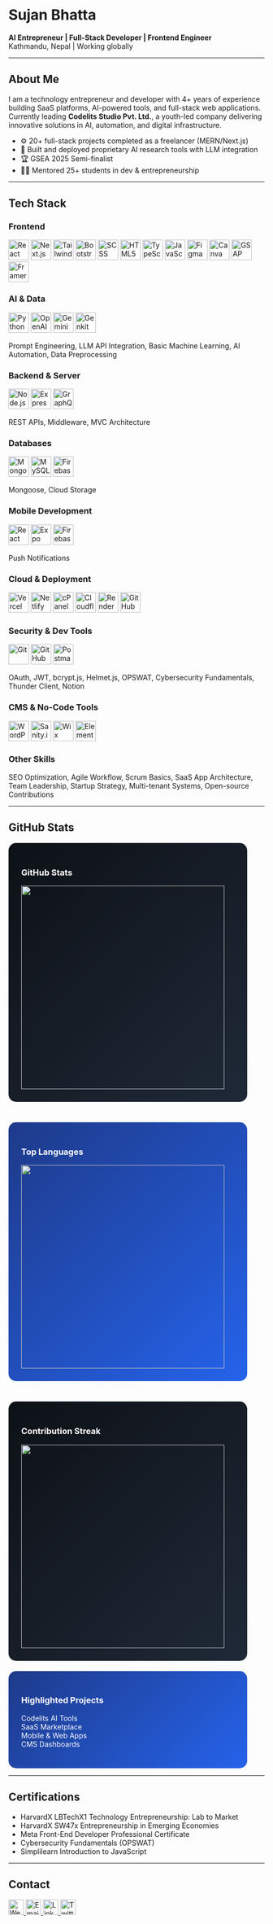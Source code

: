 # Sujan Bhatta

**AI Entrepreneur | Full-Stack Developer | Frontend Engineer**  
Kathmandu, Nepal | Working globally

---

## About Me

I am a technology entrepreneur and developer with 4+ years of experience building SaaS platforms, AI-powered tools, and full-stack web applications.  
Currently leading **Codelits Studio Pvt. Ltd.**, a youth-led company delivering innovative solutions in AI, automation, and digital infrastructure.

- ⚙️ 20+ full-stack projects completed as a freelancer (MERN/Next.js)  
- 🧠 Built and deployed proprietary AI research tools with LLM integration  
- 🏆 GSEA 2025 Semi-finalist  
- 🧑‍🏫 Mentored 25+ students in dev & entrepreneurship  

---

## Tech Stack

### Frontend
<p>
  <img src="https://cdn.simpleicons.org/react/61DAFB" alt="React" width="40" height="40"/> 
  <img src="https://cdn.simpleicons.org/next.js/000000" alt="Next.js" width="40" height="40"/> 
  <img src="https://cdn.simpleicons.org/tailwindcss/38BDF8" alt="Tailwind" width="40" height="40"/> 
  <img src="https://cdn.simpleicons.org/bootstrap/7952B3" alt="Bootstrap" width="40" height="40"/> 
  <img src="https://cdn.simpleicons.org/sass/CC6699" alt="SCSS" width="40" height="40"/> 
  <img src="https://cdn.simpleicons.org/html5/E34F26" alt="HTML5" width="40" height="40"/> 
  <img src="https://cdn.simpleicons.org/typescript/3178C6" alt="TypeScript" width="40" height="40"/> 
  <img src="https://cdn.simpleicons.org/javascript/F7DF1E" alt="JavaScript" width="40" height="40"/> 
  <img src="https://cdn.simpleicons.org/figma/F24E1E" alt="Figma" width="40" height="40"/> 
  <img src="https://cdn.simpleicons.org/canva/00C4CC" alt="Canva" width="40" height="40"/> 
  <img src="https://cdn.simpleicons.org/greensock/88CE02" alt="GSAP" width="40" height="40"/> 
  <img src="https://cdn.simpleicons.org/framer/0055FF" alt="Framer Motion" width="40" height="40"/>
</p>

### AI & Data
<p>
  <img src="https://cdn.simpleicons.org/python/3776AB" alt="Python" width="40" height="40"/> 
  <img src="https://cdn.simpleicons.org/openai/412991" alt="OpenAI" width="40" height="40"/>
<!-- Gemini AI Icon -->
<img src="https://img.icons8.com/ios-filled/50/3776AB/robot.png" alt="Gemini AI" width="40" height="40"/>

<!-- Genkit Icon -->
<img src="https://img.icons8.com/ios-filled/50/FF6600/artificial-intelligence.png" alt="Genkit" width="40" height="40"/>

</p>
<p>
Prompt Engineering, LLM API Integration, Basic Machine Learning, AI Automation, Data Preprocessing
</p>

### Backend & Server
<p>
  <img src="https://cdn.simpleicons.org/node.js/339933" alt="Node.js" width="40" height="40"/> 
  <img src="https://cdn.simpleicons.org/express/000000" alt="Express.js" width="40" height="40"/> 
  <img src="https://cdn.simpleicons.org/graphql/E10098" alt="GraphQL" width="40" height="40"/> 
</p>
<p>
REST APIs, Middleware, MVC Architecture
</p>

### Databases
<p>
  <img src="https://cdn.simpleicons.org/mongodb/47A248" alt="MongoDB" width="40" height="40"/> 
  <img src="https://cdn.simpleicons.org/mysql/4479A1" alt="MySQL" width="40" height="40"/> 
  <img src="https://cdn.simpleicons.org/firebase/FFCA28" alt="Firebase" width="40" height="40"/>
</p>
<p>
Mongoose, Cloud Storage
</p>

### Mobile Development
<p>
  <img src="https://cdn.simpleicons.org/react/61DAFB" alt="React Native" width="40" height="40"/> 
  <img src="https://cdn.simpleicons.org/expo/000020" alt="Expo" width="40" height="40"/> 
  <img src="https://cdn.simpleicons.org/firebase/FFCA28" alt="Firebase Auth" width="40" height="40"/>
</p>
<p>Push Notifications</p>

### Cloud & Deployment
<p>
  <img src="https://cdn.simpleicons.org/vercel/000000" alt="Vercel" width="40" height="40"/> 
  <img src="https://cdn.simpleicons.org/netlify/00C7B7" alt="Netlify" width="40" height="40"/> 
  <img src="https://cdn.simpleicons.org/cpanel/DB0000" alt="cPanel" width="40" height="40"/> 
  <img src="https://cdn.simpleicons.org/cloudflare/F38020" alt="Cloudflare" width="40" height="40"/> 
  <img src="https://cdn.simpleicons.org/render/00CFFF" alt="Render" width="40" height="40"/> 
  <img src="https://cdn.simpleicons.org/github/181717" alt="GitHub Pages" width="40" height="40"/>
</p>

### Security & Dev Tools
<p>
  <img src="https://cdn.simpleicons.org/git/F05032" alt="Git" width="40" height="40"/> 
  <img src="https://cdn.simpleicons.org/github/181717" alt="GitHub" width="40" height="40"/> 
  <img src="https://cdn.simpleicons.org/postman/FF6C37" alt="Postman" width="40" height="40"/> 
</p>
<p>
OAuth, JWT, bcrypt.js, Helmet.js, OPSWAT, Cybersecurity Fundamentals, Thunder Client, Notion
</p>

### CMS & No-Code Tools
<p>
  <img src="https://cdn.simpleicons.org/wordpress/21759B" alt="WordPress" width="40" height="40"/> 
  <img src="https://cdn.simpleicons.org/sanity/FF3A00" alt="Sanity.io" width="40" height="40"/> 
  <img src="https://cdn.simpleicons.org/wix/1D1D1B" alt="Wix" width="40" height="40"/> 
  <img src="https://cdn.simpleicons.org/elementor/2200FF" alt="Elementor" width="40" height="40"/> 
</p>

### Other Skills
SEO Optimization, Agile Workflow, Scrum Basics, SaaS App Architecture, Team Leadership, Startup Strategy, Multi-tenant Systems, Open-source Contributions

---

## GitHub Stats

<div style="display: flex; flex-wrap: wrap; gap: 20px; justify-content: flex-start; margin-bottom: 40px;">

<!-- GitHub Stats -->
<div style="background: linear-gradient(135deg,#0D1117,#1F2937); color:white; border-radius:15px; padding:25px; width:420px; text-align:left; margin-bottom: 20px;">
  <h3>GitHub Stats</h3>
<img src="https://github-readme-stats.vercel.app/api?username=sujan0629&show_icons=true&theme=dark&hide_border=true&count_private=true&hide_rank=true" width="400"/>
</div>

<!-- Top Languages -->
<div style="background: linear-gradient(135deg,#1E3A8A,#2563EB); color:white; border-radius:15px; padding:25px; width:420px; text-align:left;">
  <h3>Top Languages</h3>
  <img src="https://github-readme-stats.vercel.app/api/top-langs/?username=sujan0629&layout=compact&theme=dark&hide_border=true&langs_count=6" width="400"/>
</div>

</div>

<!-- Contribution Streak -->
<div style="background: linear-gradient(135deg,#0D1117,#1F2937); color:white; border-radius:15px; padding:25px; width:420px; text-align:left; margin-bottom: 20px;">
  <h3>Contribution Streak</h3>
  <img src="https://github-readme-streak-stats.herokuapp.com/?user=sujan0629&theme=dark&hide_border=true" width="400"/>
</div>

<!-- Highlighted Projects -->
<div style="background: linear-gradient(135deg,#1E3A8A,#2563EB); color:white; border-radius:15px; padding:25px; width:420px; text-align:left;">
  <h3>Highlighted Projects</h3>
  <p>Codelits AI Tools<br>SaaS Marketplace<br>Mobile & Web Apps<br>CMS Dashboards</p>
</div>

---

## Certifications

- HarvardX LBTechX1 Technology Entrepreneurship: Lab to Market  
- HarvardX SW47x Entrepreneurship in Emerging Economies  
- Meta Front-End Developer Professional Certificate  
- Cybersecurity Fundamentals (OPSWAT)  
- Simplilearn Introduction to JavaScript  

---

## Contact
<p>
  <!-- Website -->
  <a href="https://sujan0629.com.np" target="_blank">
    <img src="https://img.icons8.com/ios-filled/50/000000/globe.png" alt="Website" width="30" height="30"/>
  </a>

  <!-- Email -->
  <a href="mailto:sujanbhatta@codelitsstudio.com">
    <img src="https://img.icons8.com/ios-filled/50/D14836/gmail.png" alt="Email" width="30" height="30"/>
  </a>

  <!-- LinkedIn -->
  <a href="https://www.linkedin.com/in/sujan-bhatta-080206290609sbsrsb/" target="_blank">
    <img src="https://img.icons8.com/ios-filled/50/0077B5/linkedin.png" alt="LinkedIn" width="30" height="30"/>
  </a>

  <!-- Twitter/X -->
  <a href="https://x.com/sujan_0629" target="_blank">
    <img src="https://img.icons8.com/ios-filled/50/1DA1F2/twitter.png" alt="Twitter/X" width="30" height="30"/>
  </a>


</p>



